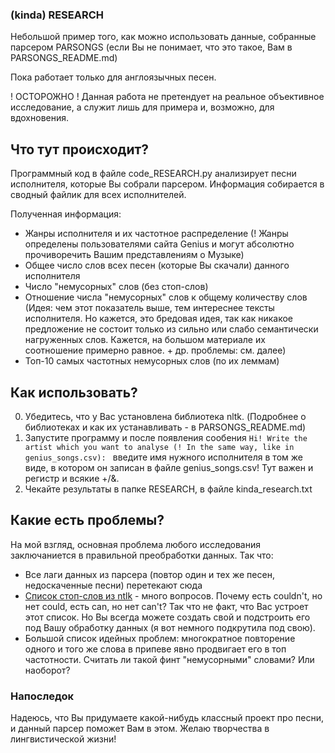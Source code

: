 ### (kinda) RESEARCH
Небольшой пример того, как можно использовать данные, собранные парсером PARSONGS (если Вы не понимает, что это такое, Вам в PARSONGS_README.md)

Пока работает только для англоязычных песен.

! ОСТОРОЖНО ! Данная работа не претендует на реальное объективное исследование, а служит лишь для примера и, возможно, для вдохновения.


## Что тут происходит?
Программный код в файле code_RESEARCH.py анализирует песни исполнителя, которые Вы собрали парсером. Информация собирается в сводный файлик для всех исполнителей.

Полученная информация:
- Жанры исполнителя и их частотное распределение (! Жанры определены пользователями сайта Genius и могут абсолютно прочиворечить Вашим представлениям о Музыке)
- Общее число слов всех песен (которые Вы скачали) данного исполнителя
- Число "немусорных" слов (без стоп-слов)
- Отношение числа "немусорных" слов к общему количеству слов (Идея: чем этот показатель выше, тем интереснее тексты исполнителя. Но кажется, это бредовая идея, так как никакое предложение не состоит только из сильно или слабо семантически нагруженных слов. Кажется, на большом материале их соотношение примерно равное. + др. проблемы: см. далее)
- Топ-10 самых частотных немусорных слов (по их леммам)


## Как использовать?
0. Убедитесь, что у Вас установлена библиотека nltk. (Подробнее о библиотеках и как их устанавливать - в PARSONGS_README.md)
1. Запустите программу и после появления сообения `Hi! Write the artist which you want to analyse (! In the same way, like in genius_songs.csv): ` введите имя нужного исполнителя в том же виде, в котором он записан в файле genius_songs.csv! Тут важен и регистр и всякие +/&.
2. Чекайте результаты в папке RESEARCH, в файле kinda_research.txt


## Какие есть проблемы?
На мой взгляд, основная проблема любого исследования заключаниется в правильной преобработки данных. Так что:
- Все лаги данных из парсера (повтор один и тех же песен, недоскаченные песни) перетекают сюда
- [Список стоп-слов из ntlk](https://www.geeksforgeeks.org/removing-stop-words-nltk-python/) - много вопросов. Почему есть couldn't, но нет could, есть can, но нет can't? Так что не факт, что Вас устроет этот список. Но Вы всегда можете создать свой и подстроить его под Вашу обработку данных (я вот немного подкрутила под свою).
- Большой список идейных проблем: многократное повторение одного и того же слова в припеве явно продвигает его в топ частотности. Считать ли такой финт "немусорными" словами? Или наоборот?


### Напоследок
Надеюсь, что Вы придумаете какой-нибудь классный проект про песни, и данный парсер поможет Вам в этом. Желаю творчества в лингвистической жизни!
